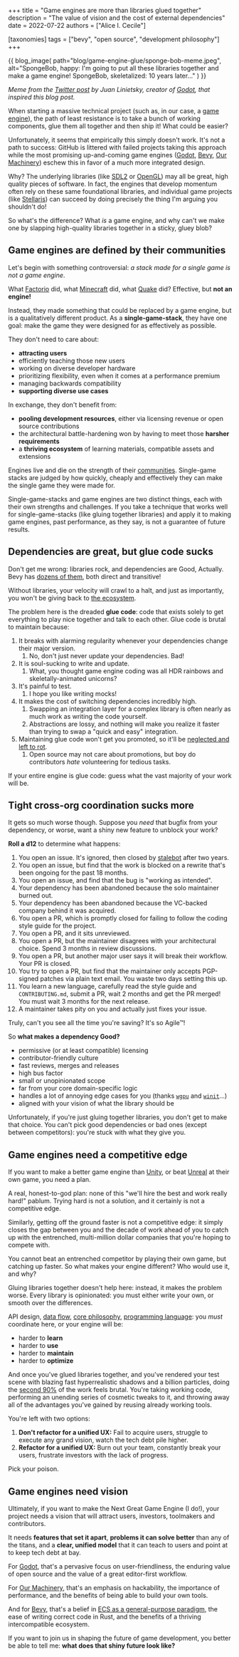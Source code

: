 +++
title = "Game engines are more than libraries glued together"
description = "The value of vision and the cost of external dependencies"
date = 2022-07-22
authors = ["Alice I. Cecile"]

[taxonomies]
tags = ["bevy", "open source", "development philosophy"]
+++

{{ blog_image(
   path="blog/game-engine-glue/sponge-bob-meme.jpeg",
   alt="SpongeBob, happy: I'm going to put all these libraries together and make a game engine! SpongeBob, skeletalized: 10 years later..."
) }}

*Meme from the [Twitter post](https://twitter.com/reduzio/status/1550462229484560385) by Juan Linietsky, creator of [Godot], that inspired this blog post.*

When starting a massive technical project (such as, in our case, a [game engine](https://bevyengine.org/)),
the path of least resistance is to take a bunch of working components, glue them all together and then ship it!
What could be easier?

Unfortunately, it seems that empirically this simply doesn't work.
It's not a path to success:
GitHub is littered with failed projects taking this approach
while the most promising up-and-coming game engines ([Godot], [Bevy], [Our Machinery])
eschew this in favor of a much more integrated design.

Why?
The underlying libraries (like [SDL2] or [OpenGL]) may all be great, high quality pieces of software.
In fact, the engines that develop momentum often rely on these same foundational libraries,
and individual game projects (like [Stellaris]) can succeed
by doing precisely the thing I'm arguing you shouldn't do!

So what's the difference?
What *is* a game engine,
and why can't we make one by slapping high-quality libraries together in a sticky, gluey blob?

[Godot]: https://godotengine.org/
[Bevy]: https://bevyengine.org/
[Our Machinery]: https://web.archive.org/web/20220812130006/https://ourmachinery.com/
[SDL2]: https://www.libsdl.org/
[OpenGL]: https://www.opengl.org/
[Stellaris]: https://www.paradoxinteractive.com/games/stellaris/about

## Game engines are defined by their communities

Let's begin with something controversial:
*a stack made for a single game is not a game engine*.

What [Factorio] did, what [Minecraft] did, what [Quake] did?
Effective, but **not an engine!**

Instead, they made something that could be replaced by a game engine,
but is a qualitatively different product.
As a **single-game-stack**, they have one goal:
make the game they were designed for as effectively as possible.

They don't need to care about:

- **attracting users**
- efficiently teaching those new users
- working on diverse developer hardware
- prioritizing flexibility, even when it comes at a performance premium
- managing backwards compatibility
- **supporting diverse use cases**

In exchange, they don't benefit from:

- **pooling development resources**, either via licensing revenue or open source contributions
- the architectural battle-hardening won by having to meet those **harsher requirements**
- a **thriving ecosystem** of learning materials, compatible assets and extensions

Engines live and die on the strength of their [communities](https://discord.com/invite/bevy).
Single-game stacks are judged by how quickly, cheaply and effectively they can make the single game they were made for.

Single-game-stacks and game engines are two distinct things, each with their own strengths and challenges.
If you take a technique that works well for single-game-stacks (like gluing together libraries)
and apply it to making game engines,
past performance, as they say, is not a guarantee of future results.

[Factorio]: https://www.factorio.com/
[Minecraft]: https://www.minecraft.net/en-us
[Quake]: https://www.gamedeveloper.com/design/classic-tools-retrospective-tim-sweeney-on-the-first-version-of-the-unreal-editor

## Dependencies are great, but glue code sucks

Don't get me wrong: libraries rock, and dependencies are Good, Actually.
Bevy has [dozens of them](https://crates.io/crates/bevy/0.7.0/dependencies), both direct and transitive!

Without libraries, your velocity will crawl to a halt,
and just as importantly, you won't be giving back to [the ecosystem](https://arewegameyet.rs/).

The problem here is the dreaded **glue code**:
code that exists solely to get everything to play nice together and talk to each other.
Glue code is brutal to maintain because:

1. It breaks with alarming regularity whenever your dependencies change their major version.
   1. No, don't just never update your dependencies. Bad!
2. It is soul-sucking to write and update.
   1. What, you thought game engine coding was all HDR rainbows and skeletally-animated unicorns?
3. It's painful to test.
   1. I hope you like writing mocks!
4. It makes the cost of switching dependencies incredibly high.
   1. Swapping an integration layer for a complex library is often nearly as much work as writing the code yourself.
   2. Abstractions are lossy, and nothing will make you realize it faster than trying to swap a "quick and easy" integration.
5. Maintaining glue code won't get you promoted, so it'll be [neglected and left to rot](https://rmurphey.com/posts/eng-ladder-glue-work/).
   1. Open source may not care about promotions, but boy do contributors *hate* volunteering for tedious tasks.

If your entire engine is glue code: guess what the vast majority of your work will be.

## Tight cross-org coordination sucks more

It gets so much worse though.
Suppose you *need* that bugfix from your dependency,
or worse, want a shiny new feature to unblock your work?

**Roll a d12** to determine what happens:

1. You open an issue. It's ignored, then closed by [stalebot] after two years.
2. You open an issue, but find that the work is blocked on a rewrite that's been ongoing for the past 18 months.
3. You open an issue, and find that the bug is "working as intended".
4. Your dependency has been abandoned because the solo maintainer burned out.
5. Your dependency has been abandoned because the VC-backed company behind it was acquired.
6. You open a PR, which is promptly closed for failing to follow the coding style guide for the project.
7. You open a PR, and it sits unreviewed.
8. You open a PR, but the maintainer disagrees with your architectural choice. Spend 3 months in review discussions.
9. You open a PR, but another major user says it will break their workflow. Your PR is closed.
10. You try to open a PR, but find that the maintainer only accepts PGP-signed patches via plain text email. You waste two days setting this up.
11. You learn a new language, carefully read the style guide and `CONTRIBUTING.md`, submit a PR, wait 2 months and get the PR merged! You must wait 3 months for the next release.
12. A maintainer takes pity on you and actually just fixes your issue.

Truly, can't you see all the time you're saving?
It's so Agile™!

So **what makes a dependency Good?**

- permissive (or at least compatible) licensing
- contributor-friendly culture
- fast reviews, merges and releases
- high bus factor
- small or unopinionated scope
- far from your core domain-specific logic
- handles a lot of annoying edge cases for you (thanks [`wgpu`] and [`winit`]...)
- aligned with your vision of what the library should be

Unfortunately, if you're just gluing together libraries, you don't get to make that choice.
You can't pick good dependencies or bad ones (except between competitors):
you're stuck with what they give you.

[stalebot]: https://drewdevault.com/2021/10/26/stalebot.html
[`wgpu`]: https://github.com/gfx-rs/wgpu
[`winit`]: https://github.com/rust-windowing/winit

## Game engines need a competitive edge

If you want to make a better game engine than [Unity],
or beat [Unreal] at their own game,
you need a plan.

A real, honest-to-god plan:
none of this "we'll hire the best and work really hard!" pablum.
Trying hard is not a solution,
and it certainly is not a competitive edge.

Similarly, getting off the ground faster is not a competitive edge:
it simply closes the gap between you and the decade of work ahead of you to catch up
with the entrenched, multi-million dollar companies that you're hoping to compete with.

You cannot beat an entrenched competitor by playing their own game,
but catching up faster.
So what makes your engine different?
Who would use it, and why?

Gluing libraries together doesn't help here:
instead, it makes the problem worse.
Every library is opinionated:
you must either write your own, or smooth over the differences.

API design, [data flow], [core philosophy], [programming language]:
you *must* coordinate here, or your engine will be:

- harder to **learn**
- harder to **use**
- harder to **maintain**
- harder to **optimize**

And once you've glued libraries together,
and you've rendered your test scene with blazing fast hyperrealistic shadows and a billion particles,
doing the [second 90%] of the work feels brutal.
You're taking working code,
performing an unending series of cosmetic tweaks to it,
and throwing away all of the advantages you've gained by reusing already working tools.

You're left with two options:

1. **Don't refactor for a unified UX:** Fail to acquire users, struggle to execute any grand vision, watch the tech debt pile higher.
2. **Refactor for a unified UX:** Burn out your team, constantly break your users, frustrate investors with the lack of progress.

Pick your poison.

[Unity]: https://unity.com/
[Unreal]: https://www.unrealengine.com/en-US
[data flow]: https://github.com/bevyengine/bevy/tree/main/crates/bevy_ecs
[core philosophy]: https://web.archive.org/web/20220726001135/https://ourmachinery.com/post/the-anti-feature-dream/
[programming language]: https://www.rust-lang.org/
[second 90%]: https://en.wikipedia.org/wiki/Ninety%E2%80%93ninety_rule

## Game engines need vision

Ultimately, if you want to make the Next Great Game Engine (I do!),
your project needs a vision that will attract users, investors, toolmakers and contributors.

It needs **features that set it apart**,
**problems it can solve better** than any of the titans,
and a **clear, unified model** that it can teach to users and point at to keep tech debt at bay.

For [Godot], that's a pervasive focus on user-friendliness, the enduring value of open source and the value of a great editor-first workflow.

For [Our Machinery], that's an emphasis on hackability, the importance of performance, and the benefits of being able to build your own tools.

And for [Bevy], that's a belief in [ECS as a general-purpose paradigm], the ease of writing correct code in Rust, and the benefits of a thriving intercompatible ecosystem.

If you want to join us in shaping the future of game development,
you better be able to tell me: **what does that shiny future look like?**

[ECS as a general-purpose paradigm]: https://ajmmertens.medium.com/ecs-from-tool-to-paradigm-350587cdf216
